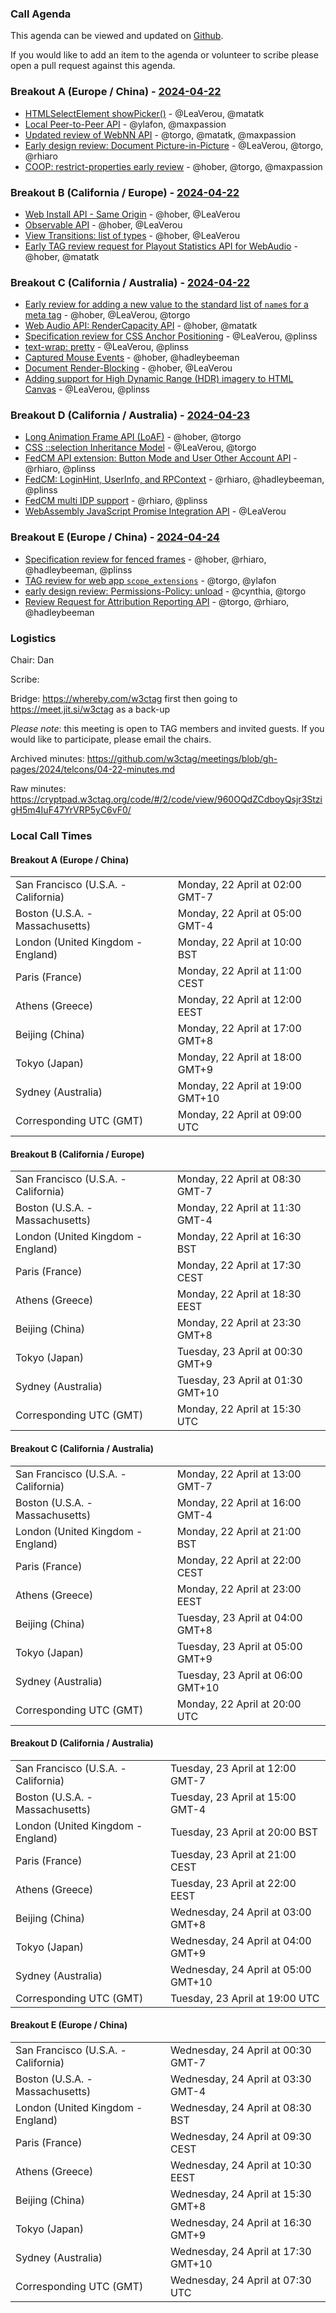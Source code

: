 ### Call Agenda

This agenda can be viewed and updated on [Github](https://github.com/w3ctag/meetings/blob/gh-pages/2024/telcons/04-22-agenda.md).

If you would like to add an item to the agenda or volunteer to scribe please open a pull request against this agenda.

### Breakout A (Europe / China) - [2024-04-22](https://www.timeanddate.com/worldclock/converter.html?iso=20240422T090000&p1=224&p2=43&p3=136&p4=195&p5=26&p6=33&p7=248&p8=235)

* [HTMLSelectElement showPicker()](https://github.com/w3ctag/design-reviews/issues/900) - @LeaVerou, @matatk
* [Local Peer-to-Peer API](https://github.com/w3ctag/design-reviews/issues/932) - @ylafon, @maxpassion
* [Updated review of WebNN API](https://github.com/w3ctag/design-reviews/issues/933) - @torgo, @matatk, @maxpassion
* [Early design review: Document Picture-in-Picture](https://github.com/w3ctag/design-reviews/issues/798) - @LeaVerou, @torgo, @rhiaro
* [COOP: restrict-properties early review](https://github.com/w3ctag/design-reviews/issues/760) - @hober, @torgo, @maxpassion


### Breakout B (California / Europe)  - [2024-04-22](https://www.timeanddate.com/worldclock/converter.html?iso=20240422T200000&p1=224&p2=43&p3=136&p4=195&p5=26&p6=33&p7=248&p8=235)

* [Web Install API - Same Origin](https://github.com/w3ctag/design-reviews/issues/888) - @hober, @LeaVerou
* [Observable API](https://github.com/w3ctag/design-reviews/issues/902) - @hober, @LeaVerou
* [View Transitions: list of types](https://github.com/w3ctag/design-reviews/issues/908) - @hober, @LeaVerou
* [Early TAG review request for Playout Statistics API for WebAudio](https://github.com/w3ctag/design-reviews/issues/939) - @hober, @matatk


### Breakout C (California / Australia) - [2024-04-22](https://www.timeanddate.com/worldclock/converter.html?iso=20240422T200000&p1=224&p2=43&p3=136&p4=195&p5=26&p6=33&p7=248&p8=235)
* [Early review for adding a new value to the standard list of `name`s for a meta tag](https://github.com/w3ctag/design-reviews/issues/819) - @hober, @LeaVerou, @torgo
* [Web Audio API: RenderCapacity API](https://github.com/w3ctag/design-reviews/issues/843) - @hober, @matatk
* [Specification review for CSS Anchor Positioning](https://github.com/w3ctag/design-reviews/issues/848) - @LeaVerou, @plinss
* [text-wrap: pretty](https://github.com/w3ctag/design-reviews/issues/864) - @LeaVerou, @plinss
* [Captured Mouse Events](https://github.com/w3ctag/design-reviews/issues/872) - @hober, @hadleybeeman
* [Document Render-Blocking](https://github.com/w3ctag/design-reviews/issues/886) - @hober, @LeaVerou
* [Adding support for High Dynamic Range (HDR) imagery to HTML Canvas](https://github.com/w3ctag/design-reviews/issues/917) - @LeaVerou, @plinss

### Breakout D (California / Australia) - [2024-04-23](https://www.timeanddate.com/worldclock/converter.html?iso=20240422T200000&p1=224&p2=43&p3=136&p4=195&p5=26&p6=33&p7=248&p8=235)
* [Long Animation Frame API (LoAF)](https://github.com/w3ctag/design-reviews/issues/911) - @hober, @torgo
* [CSS ::selection Inheritance Model](https://github.com/w3ctag/design-reviews/issues/914) - @LeaVerou, @torgo
* [FedCM API extension: Button Mode and User Other Account API](https://github.com/w3ctag/design-reviews/issues/935) - @rhiaro, @plinss
* [FedCM: LoginHint, UserInfo, and RPContext](https://github.com/w3ctag/design-reviews/issues/839) - @rhiaro, @hadleybeeman, @plinss
* [FedCM multi IDP support](https://github.com/w3ctag/design-reviews/issues/803) - @rhiaro, @plinss
* [WebAssembly JavaScript Promise Integration API](https://github.com/w3ctag/design-reviews/issues/809) - @LeaVerou

### Breakout E (Europe / China) - [2024-04-24](https://www.timeanddate.com/worldclock/converter.html?iso=20240422T200000&p1=224&p2=43&p3=136&p4=195&p5=26&p6=33&p7=248&p8=235)
* [Specification review for fenced frames](https://github.com/w3ctag/design-reviews/issues/838) - @hober, @rhiaro, @hadleybeeman, @plinss
* [TAG review for web app `scope_extensions`](https://github.com/w3ctag/design-reviews/issues/875) - @torgo, @ylafon
* [early design review: Permissions-Policy: unload](https://github.com/w3ctag/design-reviews/issues/738) - @cynthia, @torgo
* [Review Request for Attribution Reporting API](https://github.com/w3ctag/design-reviews/issues/724) - @torgo, @rhiaro, @hadleybeeman

### Logistics

Chair: Dan

Scribe:

Bridge: https://whereby.com/w3ctag first then going to https://meet.jit.si/w3ctag as a back-up

*Please note*: this meeting is open to TAG members and invited guests. If you would like to participate, please email the chairs.

Archived minutes: https://github.com/w3ctag/meetings/blob/gh-pages/2024/telcons/04-22-minutes.md

Raw minutes: https://cryptpad.w3ctag.org/code/#/2/code/view/960OQdZCdboyQsjr3StzigH5m4IuF47YrVRP5yC6vF0/


### Local Call Times

#### Breakout A (Europe / China)

<table>
<tr><td> San Francisco (U.S.A. - California) <td> Monday, 22 April at 02:00 GMT-7</td></tr>
<tr><td> Boston (U.S.A. - Massachusetts) <td> Monday, 22 April at 05:00 GMT-4</td></tr>
<tr><td> London (United Kingdom - England) <td> Monday, 22 April at 10:00 BST</td></tr>
<tr><td> Paris (France) <td> Monday, 22 April at 11:00 CEST</td></tr>
<tr><td> Athens (Greece) <td> Monday, 22 April at 12:00 EEST</td></tr>
<tr><td> Beijing (China) <td> Monday, 22 April at 17:00 GMT+8</td></tr>
<tr><td> Tokyo (Japan) <td> Monday, 22 April at 18:00 GMT+9</td></tr>
<tr><td> Sydney (Australia) <td> Monday, 22 April at 19:00 GMT+10</td></tr>
<tr><td> Corresponding UTC (GMT) <td> Monday, 22 April at 09:00 UTC</td></tr>
</table>

#### Breakout B (California / Europe) 

<table>
<tr><td> San Francisco (U.S.A. - California) <td> Monday, 22 April at 08:30 GMT-7</td></tr>
<tr><td> Boston (U.S.A. - Massachusetts) <td> Monday, 22 April at 11:30 GMT-4</td></tr>
<tr><td> London (United Kingdom - England) <td> Monday, 22 April at 16:30 BST</td></tr>
<tr><td> Paris (France) <td> Monday, 22 April at 17:30 CEST</td></tr>
<tr><td> Athens (Greece) <td> Monday, 22 April at 18:30 EEST</td></tr>
<tr><td> Beijing (China) <td> Monday, 22 April at 23:30 GMT+8</td></tr>
<tr><td> Tokyo (Japan) <td> Tuesday, 23 April at 00:30 GMT+9</td></tr>
<tr><td> Sydney (Australia) <td> Tuesday, 23 April at 01:30 GMT+10</td></tr>
<tr><td> Corresponding UTC (GMT) <td> Monday, 22 April at 15:30 UTC</td></tr>
</table>

#### Breakout C (California / Australia)

<table>
<tr><td> San Francisco (U.S.A. - California) <td> Monday, 22 April at 13:00 GMT-7</td></tr>
<tr><td> Boston (U.S.A. - Massachusetts) <td> Monday, 22 April at 16:00 GMT-4</td></tr>
<tr><td> London (United Kingdom - England) <td> Monday, 22 April at 21:00 BST</td></tr>
<tr><td> Paris (France) <td> Monday, 22 April at 22:00 CEST</td></tr>
<tr><td> Athens (Greece) <td> Monday, 22 April at 23:00 EEST</td></tr>
<tr><td> Beijing (China) <td> Tuesday, 23 April at 04:00 GMT+8</td></tr>
<tr><td> Tokyo (Japan) <td> Tuesday, 23 April at 05:00 GMT+9</td></tr>
<tr><td> Sydney (Australia) <td> Tuesday, 23 April at 06:00 GMT+10</td></tr>
<tr><td> Corresponding UTC (GMT) <td> Monday, 22 April at 20:00 UTC</td></tr>
</table>

#### Breakout D (California / Australia)

<table>
<tr><td> San Francisco (U.S.A. - California) <td> Tuesday, 23 April at 12:00 GMT-7</td></tr>
<tr><td> Boston (U.S.A. - Massachusetts) <td> Tuesday, 23 April at 15:00 GMT-4</td></tr>
<tr><td> London (United Kingdom - England) <td> Tuesday, 23 April at 20:00 BST</td></tr>
<tr><td> Paris (France) <td> Tuesday, 23 April at 21:00 CEST</td></tr>
<tr><td> Athens (Greece) <td> Tuesday, 23 April at 22:00 EEST</td></tr>
<tr><td> Beijing (China) <td> Wednesday, 24 April at 03:00 GMT+8</td></tr>
<tr><td> Tokyo (Japan) <td> Wednesday, 24 April at 04:00 GMT+9</td></tr>
<tr><td> Sydney (Australia) <td> Wednesday, 24 April at 05:00 GMT+10</td></tr>
<tr><td> Corresponding UTC (GMT) <td> Tuesday, 23 April at 19:00 UTC</td></tr>
</table>

#### Breakout E (Europe / China)

<table>
<tr><td> San Francisco (U.S.A. - California) <td> Wednesday, 24 April at 00:30 GMT-7</td></tr>
<tr><td> Boston (U.S.A. - Massachusetts) <td> Wednesday, 24 April at 03:30 GMT-4</td></tr>
<tr><td> London (United Kingdom - England) <td> Wednesday, 24 April at 08:30 BST</td></tr>
<tr><td> Paris (France) <td> Wednesday, 24 April at 09:30 CEST</td></tr>
<tr><td> Athens (Greece) <td> Wednesday, 24 April at 10:30 EEST</td></tr>
<tr><td> Beijing (China) <td> Wednesday, 24 April at 15:30 GMT+8</td></tr>
<tr><td> Tokyo (Japan) <td> Wednesday, 24 April at 16:30 GMT+9</td></tr>
<tr><td> Sydney (Australia) <td> Wednesday, 24 April at 17:30 GMT+10</td></tr>
<tr><td> Corresponding UTC (GMT) <td> Wednesday, 24 April at 07:30 UTC</td></tr>
</table>


